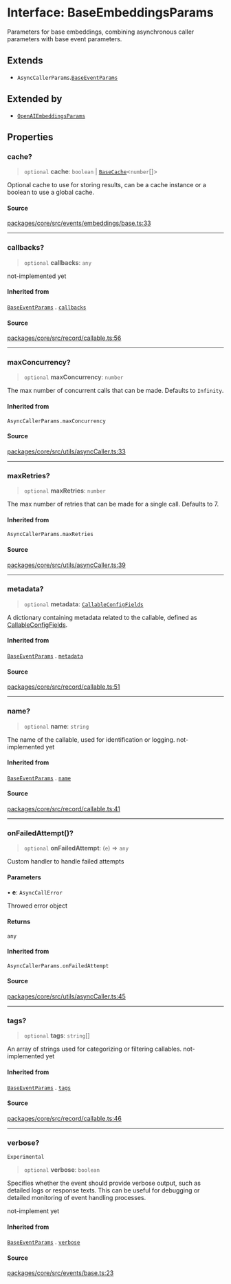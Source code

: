 # Interface: BaseEmbeddingsParams

Parameters for base embeddings, combining asynchronous caller parameters with
base event parameters.

## Extends

- `AsyncCallerParams`.[`BaseEventParams`](../../../base/interfaces/BaseEventParams.md)

## Extended by

- [`OpenAIEmbeddingsParams`](../../openai/interfaces/OpenAIEmbeddingsParams.md)

## Properties

### cache?

> `optional` **cache**: `boolean` \| [`BaseCache`](../../../../cache/base/classes/BaseCache.md)\<`number`[]\>

Optional cache to use for storing results, can be a cache instance or a boolean
to use a global cache.

#### Source

[packages/core/src/events/embeddings/base.ts:33](https://github.com/VictorS67/encre/blob/c09849eb59af073bf23be826a912f2ba4f635f93/packages/core/src/events/embeddings/base.ts#L33)

***

### callbacks?

> `optional` **callbacks**: `any`

not-implemented yet

#### Inherited from

[`BaseEventParams`](../../../base/interfaces/BaseEventParams.md) . [`callbacks`](../../../base/interfaces/BaseEventParams.md#callbacks)

#### Source

[packages/core/src/record/callable.ts:56](https://github.com/VictorS67/encre/blob/c09849eb59af073bf23be826a912f2ba4f635f93/packages/core/src/record/callable.ts#L56)

***

### maxConcurrency?

> `optional` **maxConcurrency**: `number`

The max number of concurrent calls that can be made.
Defaults to `Infinity`.

#### Inherited from

`AsyncCallerParams.maxConcurrency`

#### Source

[packages/core/src/utils/asyncCaller.ts:33](https://github.com/VictorS67/encre/blob/c09849eb59af073bf23be826a912f2ba4f635f93/packages/core/src/utils/asyncCaller.ts#L33)

***

### maxRetries?

> `optional` **maxRetries**: `number`

The max number of retries that can be made for a single call.
Defaults to 7.

#### Inherited from

`AsyncCallerParams.maxRetries`

#### Source

[packages/core/src/utils/asyncCaller.ts:39](https://github.com/VictorS67/encre/blob/c09849eb59af073bf23be826a912f2ba4f635f93/packages/core/src/utils/asyncCaller.ts#L39)

***

### metadata?

> `optional` **metadata**: [`CallableConfigFields`](../../../../record/callable/type-aliases/CallableConfigFields.md)

A dictionary containing metadata related to the callable, defined as [CallableConfigFields](../../../../record/callable/type-aliases/CallableConfigFields.md).

#### Inherited from

[`BaseEventParams`](../../../base/interfaces/BaseEventParams.md) . [`metadata`](../../../base/interfaces/BaseEventParams.md#metadata)

#### Source

[packages/core/src/record/callable.ts:51](https://github.com/VictorS67/encre/blob/c09849eb59af073bf23be826a912f2ba4f635f93/packages/core/src/record/callable.ts#L51)

***

### name?

> `optional` **name**: `string`

The name of the callable, used for identification or logging. not-implemented yet

#### Inherited from

[`BaseEventParams`](../../../base/interfaces/BaseEventParams.md) . [`name`](../../../base/interfaces/BaseEventParams.md#name)

#### Source

[packages/core/src/record/callable.ts:41](https://github.com/VictorS67/encre/blob/c09849eb59af073bf23be826a912f2ba4f635f93/packages/core/src/record/callable.ts#L41)

***

### onFailedAttempt()?

> `optional` **onFailedAttempt**: (`e`) => `any`

Custom handler to handle failed attempts

#### Parameters

• **e**: `AsyncCallError`

Throwed error object

#### Returns

`any`

#### Inherited from

`AsyncCallerParams.onFailedAttempt`

#### Source

[packages/core/src/utils/asyncCaller.ts:45](https://github.com/VictorS67/encre/blob/c09849eb59af073bf23be826a912f2ba4f635f93/packages/core/src/utils/asyncCaller.ts#L45)

***

### tags?

> `optional` **tags**: `string`[]

An array of strings used for categorizing or filtering callables. not-implemented yet

#### Inherited from

[`BaseEventParams`](../../../base/interfaces/BaseEventParams.md) . [`tags`](../../../base/interfaces/BaseEventParams.md#tags)

#### Source

[packages/core/src/record/callable.ts:46](https://github.com/VictorS67/encre/blob/c09849eb59af073bf23be826a912f2ba4f635f93/packages/core/src/record/callable.ts#L46)

***

### verbose?

`Experimental`

> `optional` **verbose**: `boolean`

Specifies whether the event should provide verbose output, such as detailed logs or response texts.
This can be useful for debugging or detailed monitoring of event handling processes.

not-implement yet

#### Inherited from

[`BaseEventParams`](../../../base/interfaces/BaseEventParams.md) . [`verbose`](../../../base/interfaces/BaseEventParams.md#verbose)

#### Source

[packages/core/src/events/base.ts:23](https://github.com/VictorS67/encre/blob/c09849eb59af073bf23be826a912f2ba4f635f93/packages/core/src/events/base.ts#L23)
